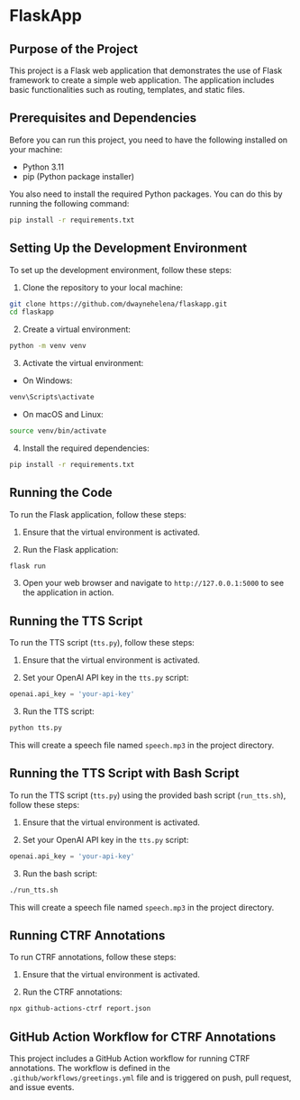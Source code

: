 # FlaskApp

## Purpose of the Project

This project is a Flask web application that demonstrates the use of Flask framework to create a simple web application. The application includes basic functionalities such as routing, templates, and static files.

## Prerequisites and Dependencies

Before you can run this project, you need to have the following installed on your machine:

- Python 3.11
- pip (Python package installer)

You also need to install the required Python packages. You can do this by running the following command:

```bash
pip install -r requirements.txt
```

## Setting Up the Development Environment

To set up the development environment, follow these steps:

1. Clone the repository to your local machine:

```bash
git clone https://github.com/dwaynehelena/flaskapp.git
cd flaskapp
```

2. Create a virtual environment:

```bash
python -m venv venv
```

3. Activate the virtual environment:

- On Windows:

```bash
venv\Scripts\activate
```

- On macOS and Linux:

```bash
source venv/bin/activate
```

4. Install the required dependencies:

```bash
pip install -r requirements.txt
```

## Running the Code

To run the Flask application, follow these steps:

1. Ensure that the virtual environment is activated.

2. Run the Flask application:

```bash
flask run
```

3. Open your web browser and navigate to `http://127.0.0.1:5000` to see the application in action.

## Running the TTS Script

To run the TTS script (`tts.py`), follow these steps:

1. Ensure that the virtual environment is activated.

2. Set your OpenAI API key in the `tts.py` script:

```python
openai.api_key = 'your-api-key'
```

3. Run the TTS script:

```bash
python tts.py
```

This will create a speech file named `speech.mp3` in the project directory.

## Running the TTS Script with Bash Script

To run the TTS script (`tts.py`) using the provided bash script (`run_tts.sh`), follow these steps:

1. Ensure that the virtual environment is activated.

2. Set your OpenAI API key in the `tts.py` script:

```python
openai.api_key = 'your-api-key'
```

3. Run the bash script:

```bash
./run_tts.sh
```

This will create a speech file named `speech.mp3` in the project directory.

## Running CTRF Annotations

To run CTRF annotations, follow these steps:

1. Ensure that the virtual environment is activated.

2. Run the CTRF annotations:

```bash
npx github-actions-ctrf report.json
```

## GitHub Action Workflow for CTRF Annotations

This project includes a GitHub Action workflow for running CTRF annotations. The workflow is defined in the `.github/workflows/greetings.yml` file and is triggered on push, pull request, and issue events.
